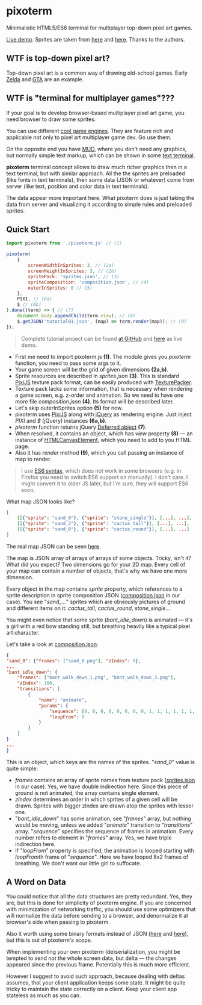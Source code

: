 # pixoterm

Minimalistic HTML5/ES6 terminal for multiplayer top-down pixel art games.

[Live demo](https://brotherdetjr-time.firebaseapp.com). Sprites are taken from [here](https://wrlck.itch.io/simple-desert) and [here](https://wildrandomness23.deviantart.com/art/PSVX-4G-Charset3-214615699). Thanks to the authors.

## WTF is top-down pixel art?

Top-down pixel art is a common way of drawing old-school games. Early [Zelda](https://en.wikipedia.org/wiki/The_Legend_of_Zelda) and [GTA](https://en.wikipedia.org/wiki/Grand_Theft_Auto) are an example.

## WTF is "terminal for multiplayer games"???

If your goal is to develop browser-based multiplayer pixel art game, you need browser to draw some sprites.

You can use different [cool game engines](https://phaser.io/). They are feature rich and applicable not only to pixel art multiplayer game dev. Go use them.

On the opposite end you have [MUD](https://en.wikipedia.org/wiki/Text-based_game#MUD), where you don't need any graphics, but normally simple text markup, which can be shown in some [text terminal](https://en.wikipedia.org/wiki/Computer_terminal#Text_terminals).

**pixoterm** terminal concept allows to draw much richer graphics then in a text terminal, but with similar approach. All the the sprites are preloaded (like fonts in text terminals), then some data (JSON or whatever) come from server (like text, position and color data in text terminals).

The data appear more important here. What pixoterm does is just taking the data from server and visualizing it according to simple rules and preloaded sprites.

## Quick Start

```javascript
import pixoterm from './pixoterm.js' // (1)

pixoterm(
    {
        screenWidthInSprites: 3, // (2a)
        screenHeightInSprites: 3, // (2b)
        spritePack: 'sprites.json', // (3)
        spriteComposition: 'composition.json', // (4)
        outerInSprites: 0 // (5)
    },
    PIXI, // (6a)
    $ // (6b)
).done((term) => { // (7)
    document.body.appendChild(term.view); // (8)
    $.getJSON('tutorial01.json', (map) => term.render(map)); // (9)
});
```

> Complete tutorial project can be found [at GitHub](https://github.com/brotherdetjr/pixoterm/blob/master/site/public/tutorial01.js) and [here](https://brotherdetjr-time.firebaseapp.com/tutorial01.html) as live demo. 

- First me need to import pixoterm.js **(1)**. The module gives you *pixoterm* function, you need to pass some args to it.
- Your game screen will be the grid of given dimensions **(2a,b)**.
- Sprite resources are described in *sprites.json* **(3)**. This is standard [PixiJS](http://www.pixijs.com/) texture pack format, can be easily produced with [TexturePacker](http://www.codeandweb.com/texturepacker).
- Texture pack lacks some information, that is necessary when rendering a game screen, e.g. z-order and animation. So we need to have one more file *composition.json* **(4)**. Its format will be described later.
- Let's skip outerInSprites option **(5)** for now.
- pixoterm uses [PixiJS](http://www.pixijs.com/) along with [jQuery](https://jquery.com/) as rendering engine. Just inject *PIXI* and *$* (jQuery) instances **(6a,b)**.
- *pixoterm* function returns jQuery [Deferred object](https://api.jquery.com/category/deferred-object/) **(7)**.
- When resolved, it contains an object, which has *view* property **(8)** &mdash; an instance of [HTMLCanvasElement](https://developer.mozilla.org/en-US/docs/Web/API/HTMLCanvasElement), which you need to add to you HTML page.
- Also it has *render* method **(9)**, which you call passing an instance of map to render.

> I use [ES6 syntax](http://es6-features.org), which does not work in some browsers (e.g. in Firefox you need to switch ES6 support on manually). I don't care. I might convert it to older JS later, but I'm sure, they will support ES6 soon.

What map JSON looks like?

```json
[
    [[{"sprite": "sand_0"}, {"sprite": "stone_single"}], [...], ...],
    [[{"sprite": "sand_2"}, {"sprite": "cactus_tall"}], [...], ...],
    [[{"sprite": "sand_0"}, {"sprite": "cactus_round"}], [...], ...]
]
```

The real map JSON can be seen [here](https://github.com/brotherdetjr/pixoterm/blob/master/site/public/tutorial01.json).

The map is JSON array of arrays of arrays of some objects. Tricky, isn't it? What did you expect? Two dimensions go for your 2D map. Every cell of your map can contain a number of objects, that's why we have one more dimension.

Every object in the map contains *sprite* property, which references to a sprite description in sprite composition JSON ([composition.json](https://github.com/brotherdetjr/pixoterm/blob/master/site/public/composition.json) in our case). You see "*sand_...*" sprites which are obviously pictures of ground and different items on it: *cactus_tall*, *cactus_round*, *stone_single*...

You might even notice that some sprite (*bant_idle_down*) is animated &mdash; it's a girl with a red bow standing still, but breathing heavily like a typical pixel art character.

Let's take a look at [composition.json](https://github.com/brotherdetjr/pixoterm/blob/master/site/public/composition.json):

```json
{
"sand_0": {"frames": ["sand_0.png"], "zIndex": 0},
...
"bant_idle_down": {
    "frames": ["bant_walk_down_1.png", "bant_walk_down_3.png"],
    "zIndex": 100,
    "transitions": [
        {
            "name": "animate",
            "params": {
                "sequence": [0, 0, 0, 0, 0, 0, 0, 0, 1, 1, 1, 1, 1, 1, 1, 1],
                "loopFrom": 0
            }
        }
    ]
}
...
}
```

This is an object, which keys are the names of the sprites. "*sand_0*" value is quite simple:

- *frames* contains an array of sprite names from texture pack ([sprites.json](https://github.com/brotherdetjr/pixoterm/blob/master/site/public/sprites.json) in our case). Yes, we have double indirection here. Since this piece of ground is not animated, the array contains single element.
- *zIndex* determines an order in which sprites of a given cell will be drawn. Sprites with bigger zIndex are drawn atop the sprites with lesser one.
- "*bant_idle_down*" has some animation, see "*frames*" array, but nothing would be moving, unless we added "*animate*" transition to "*transitions*" array. "*sequence*" specifies the sequence of frames in animation. Every number refers to element in "*frames*" array. Yes, we have triple indirection here.
- If "*loopFrom*" property is specified, the animation is looped starting with *loopFrom*th frame of "*sequence*". Here we have looped 8x2 frames of breathing. We don't want our little girl to suffocate.

## A Word on Data

You could notice that all the data structures are pretty redundant. Yes, they are, but this is done for simplicity of pixoterm engine. If you are concerned with minimization of networking traffic, you should use some optimizers that will normalize the data before sending to a browser, and denormalize it at browser's side when passing to pixoterm.

Also it worth using some binary formats instead of JSON ([here](http://bsonspec.org/) and [here](https://github.com/google/protobuf/tree/master/js)), but this is out of pixoterm's scope.

When implementing your own pixoterm (de)serialization, you might be tempted to send not the whole screen data, but delta &mdash; the changes appeared since the previous frame. Potentially this is much more efficient.

However I suggest to avoid such approach, because dealing with deltas assumes, that your client application keeps some state. It might be quite tricky to maintain the state correctly on a client. Keep your client app stateless as much as you can.

